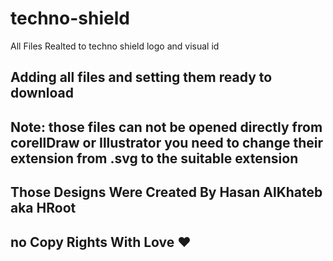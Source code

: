 # techno-shield

All Files Realted to techno shield logo and visual id

## Adding all files and setting them ready to download 
## Note: those files can not be opened directly from corellDraw or Illustrator you need to change their extension from .svg to the suitable extension 
## Those Designs Were Created By Hasan AlKhateb aka HRoot 
## no Copy Rights With Love ❤️
